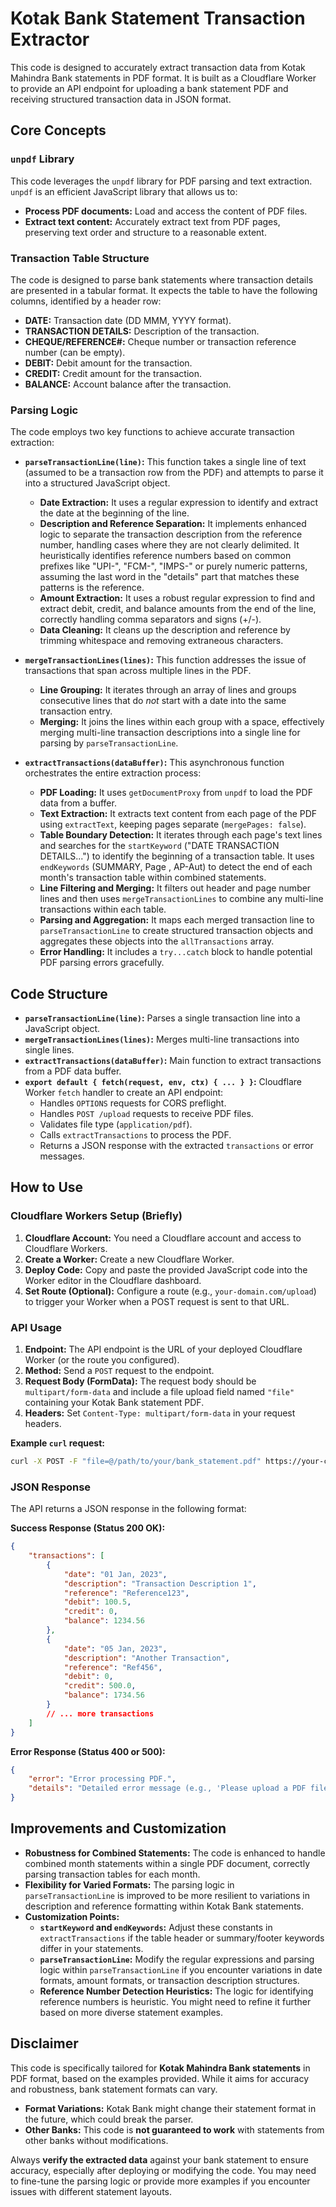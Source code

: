 # Kotak Bank Statement Transaction Extractor

This code is designed to accurately extract transaction data from Kotak Mahindra Bank statements in PDF format. It is built as a Cloudflare Worker to provide an API endpoint for uploading a bank statement PDF and receiving structured transaction data in JSON format.

## Core Concepts

### `unpdf` Library

This code leverages the `unpdf` library for PDF parsing and text extraction. `unpdf` is an efficient JavaScript library that allows us to:

- **Process PDF documents:** Load and access the content of PDF files.
- **Extract text content:** Accurately extract text from PDF pages, preserving text order and structure to a reasonable extent.

### Transaction Table Structure

The code is designed to parse bank statements where transaction details are presented in a tabular format. It expects the table to have the following columns, identified by a header row:

- **DATE:** Transaction date (DD MMM, YYYY format).
- **TRANSACTION DETAILS:** Description of the transaction.
- **CHEQUE/REFERENCE#:** Cheque number or transaction reference number (can be empty).
- **DEBIT:** Debit amount for the transaction.
- **CREDIT:** Credit amount for the transaction.
- **BALANCE:** Account balance after the transaction.

### Parsing Logic

The code employs two key functions to achieve accurate transaction extraction:

- **`parseTransactionLine(line)`:** This function takes a single line of text (assumed to be a transaction row from the PDF) and attempts to parse it into a structured JavaScript object.

  - **Date Extraction:** It uses a regular expression to identify and extract the date at the beginning of the line.
  - **Description and Reference Separation:** It implements enhanced logic to separate the transaction description from the reference number, handling cases where they are not clearly delimited. It heuristically identifies reference numbers based on common prefixes like "UPI-", "FCM-", "IMPS-" or purely numeric patterns, assuming the last word in the "details" part that matches these patterns is the reference.
  - **Amount Extraction:** It uses a robust regular expression to find and extract debit, credit, and balance amounts from the end of the line, correctly handling comma separators and signs (+/-).
  - **Data Cleaning:** It cleans up the description and reference by trimming whitespace and removing extraneous characters.

- **`mergeTransactionLines(lines)`:** This function addresses the issue of transactions that span across multiple lines in the PDF.

  - **Line Grouping:** It iterates through an array of lines and groups consecutive lines that do _not_ start with a date into the same transaction entry.
  - **Merging:** It joins the lines within each group with a space, effectively merging multi-line transaction descriptions into a single line for parsing by `parseTransactionLine`.

- **`extractTransactions(dataBuffer)`:** This asynchronous function orchestrates the entire extraction process:
  - **PDF Loading:** It uses `getDocumentProxy` from `unpdf` to load the PDF data from a buffer.
  - **Text Extraction:** It extracts text content from each page of the PDF using `extractText`, keeping pages separate (`mergePages: false`).
  - **Table Boundary Detection:** It iterates through each page's text lines and searches for the `startKeyword` ("DATE TRANSACTION DETAILS...") to identify the beginning of a transaction table. It uses `endKeywords` (SUMMARY, Page , AP-Aut) to detect the end of each month's transaction table within combined statements.
  - **Line Filtering and Merging:** It filters out header and page number lines and then uses `mergeTransactionLines` to combine any multi-line transactions within each table.
  - **Parsing and Aggregation:** It maps each merged transaction line to `parseTransactionLine` to create structured transaction objects and aggregates these objects into the `allTransactions` array.
  - **Error Handling:** It includes a `try...catch` block to handle potential PDF parsing errors gracefully.

## Code Structure

- **`parseTransactionLine(line)`:** Parses a single transaction line into a JavaScript object.
- **`mergeTransactionLines(lines)`:** Merges multi-line transactions into single lines.
- **`extractTransactions(dataBuffer)`:** Main function to extract transactions from a PDF data buffer.
- **`export default { fetch(request, env, ctx) { ... } }`:** Cloudflare Worker `fetch` handler to create an API endpoint:
  - Handles `OPTIONS` requests for CORS preflight.
  - Handles `POST /upload` requests to receive PDF files.
  - Validates file type (`application/pdf`).
  - Calls `extractTransactions` to process the PDF.
  - Returns a JSON response with the extracted `transactions` or error messages.

## How to Use

### Cloudflare Workers Setup (Briefly)

1.  **Cloudflare Account:** You need a Cloudflare account and access to Cloudflare Workers.
2.  **Create a Worker:** Create a new Cloudflare Worker.
3.  **Deploy Code:** Copy and paste the provided JavaScript code into the Worker editor in the Cloudflare dashboard.
4.  **Set Route (Optional):** Configure a route (e.g., `your-domain.com/upload`) to trigger your Worker when a POST request is sent to that URL.

### API Usage

1.  **Endpoint:** The API endpoint is the URL of your deployed Cloudflare Worker (or the route you configured).
2.  **Method:** Send a `POST` request to the endpoint.
3.  **Request Body (FormData):** The request body should be `multipart/form-data` and include a file upload field named `"file"` containing your Kotak Bank statement PDF.
4.  **Headers:** Set `Content-Type: multipart/form-data` in your request headers.

**Example `curl` request:**

```bash
curl -X POST -F "file=@/path/to/your/bank_statement.pdf" https://your-cloudflare-worker-url/upload
```

### JSON Response

The API returns a JSON response in the following format:

**Success Response (Status 200 OK):**

```json
{
	"transactions": [
		{
			"date": "01 Jan, 2023",
			"description": "Transaction Description 1",
			"reference": "Reference123",
			"debit": 100.5,
			"credit": 0,
			"balance": 1234.56
		},
		{
			"date": "05 Jan, 2023",
			"description": "Another Transaction",
			"reference": "Ref456",
			"debit": 0,
			"credit": 500.0,
			"balance": 1734.56
		}
		// ... more transactions
	]
}
```

**Error Response (Status 400 or 500):**

```json
{
	"error": "Error processing PDF.",
	"details": "Detailed error message (e.g., 'Please upload a PDF file.', 'No transaction tables found.', or specific parsing error details)"
}
```

## Improvements and Customization

- **Robustness for Combined Statements:** The code is enhanced to handle combined month statements within a single PDF document, correctly parsing transaction tables for each month.
- **Flexibility for Varied Formats:** The parsing logic in `parseTransactionLine` is improved to be more resilient to variations in description and reference formatting within Kotak Bank statements.
- **Customization Points:**
  - **`startKeyword` and `endKeywords`:** Adjust these constants in `extractTransactions` if the table header or summary/footer keywords differ in your statements.
  - **`parseTransactionLine`:** Modify the regular expressions and parsing logic within `parseTransactionLine` if you encounter variations in date formats, amount formats, or transaction description structures.
  - **Reference Number Detection Heuristics:** The logic for identifying reference numbers is heuristic. You might need to refine it further based on more diverse statement examples.

## Disclaimer

This code is specifically tailored for **Kotak Mahindra Bank statements** in PDF format, based on the examples provided. While it aims for accuracy and robustness, bank statement formats can vary.

- **Format Variations:** Kotak Bank might change their statement format in the future, which could break the parser.
- **Other Banks:** This code is **not guaranteed to work** with statements from other banks without modifications.

Always **verify the extracted data** against your bank statement to ensure accuracy, especially after deploying or modifying the code. You may need to fine-tune the parsing logic or provide more examples if you encounter issues with different statement layouts.
